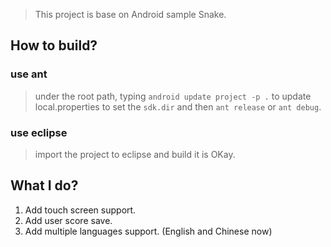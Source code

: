 > This project is base on Android sample Snake.

## How to build?

### use ant
> under the root path, typing `android update project -p .` to update local.properties to set the `sdk.dir` and then `ant release` or `ant debug`.

### use eclipse
> import the project to eclipse and build it is OKay.

## What I do?
1. Add touch screen support.
2. Add user score save.
3. Add multiple languages support. (English and Chinese now)
